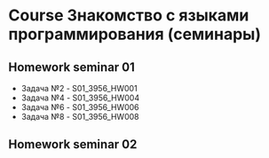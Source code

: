 # Course Знакомство с языками программирования (семинары) 
## Homework seminar 01 
* Задача №2 - S01_3956_HW001
* Задача №4 - S01_3956_HW004
* Задача №6 - S01_3956_HW006
* Задача №8 - S01_3956_HW008

## Homework seminar 02
